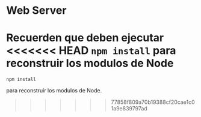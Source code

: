 
# Web Server

Recuerden que deben ejecutar
<<<<<<< HEAD
```npm install```
para reconstruir los modulos de Node
=======
```
npm install
```
para reconstruir los modulos de Node.
>>>>>>> 77858f809a70b19388cf20cae1c01a9e839797ad
